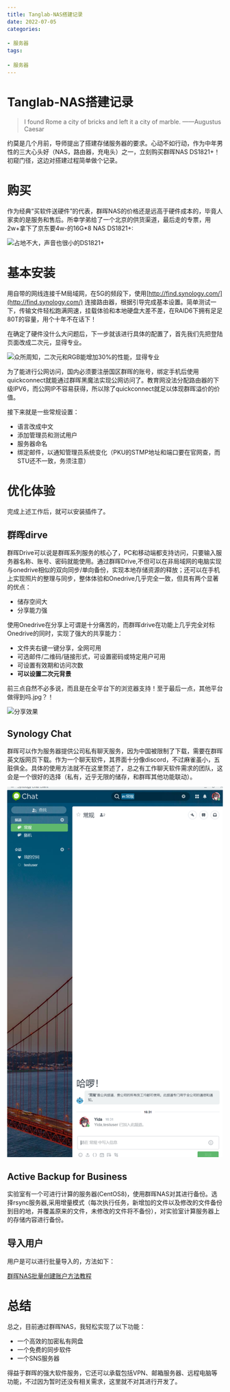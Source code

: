```yaml
---
title: Tanglab-NAS搭建记录
date: 2022-07-05
categories:

- 服务器
tags:

- 服务器
---
```


# Tanglab-NAS搭建记录

> I found Rome a city of bricks and left it a city of marble. ——Augustus Caesar

约莫是几个月前，导师提出了搭建存储服务器的要求。心动不如行动，作为中年男性的三大心头好（NAS，路由器，充电头）之一，立刻购买群晖NAS DS1821+！初窥门径，这边对搭建过程简单做个记录。

<!--more-->

# 购买

作为经典“买软件送硬件”的代表，群晖NAS的价格还是远高于硬件成本的，毕竟人家卖的是服务和售后。所幸学弟给了一个北京的供货渠道，最后走的专票，用2w+拿下了京东要4w-的16G*8 NAS DS1821+:

![占地不大，声音也很小的DS1821+](https://raw.githubusercontent.com/DF-Master/yidapicbed/main/2022/2022070501.png)

# 基本安装

用自带的网线连接千M局域网，在5G的频段下，使用[http://find.synology.com/](http://find.synology.com/) 连接路由器，根据引导完成基本设置。简单测试一下，传输文件轻松跑满网速，挂载体验和本地硬盘大差不差，在RAID6下拥有足足80T的容量，用个十年不在话下！

在确定了硬件没什么大问题后，下一步就该进行具体的配置了，首先我们先把登陆页面改成二次元，显得专业。

![众所周知，二次元和RGB能增加30%的性能，显得专业](https://raw.githubusercontent.com/DF-Master/yidapicbed/main/2022/2022070502.png)


为了能进行公网访问，国内必须要注册国区群晖的账号，绑定手机后使用quickconnect就能通过群晖黑魔法实现公网访问了。教育网没法分配路由器的下级IPV6，而公网IP不容易获得，所以除了quickconnect就足以体现群晖溢价的价值。

接下来就是一些常规设置：

- 语言改成中文
- 添加管理员和测试用户
- 服务器命名
- 绑定邮件，以通知管理员系统变化（PKU的STMP地址和端口要在官网查，而STU还不一致，务须注意）

# 优化体验

完成上述工作后，就可以安装插件了。

## 群晖dirve

群晖Drive可以说是群晖系列服务的核心了，PC和移动端都支持访问，只要输入服务器名称、账号、密码就能使用。通过群晖Drive,不但可以在非局域网的电脑实现与onedrive相似的双向同步/单向备份，实现本地存储资源的释放；还可以在手机上实现照片的整理与同步，整体体验和Onedrive几乎完全一致，但具有两个显著的优点：

- 储存空间大
- 分享能力强

使用Onedrive在分享上可谓是十分痛苦的，而群晖drive在功能上几乎完全对标Onedrive的同时，实现了强大的共享能力：

- 文件夹右键一键分享，全网可用
- 可选邮件/二维码/链接形式，可设置密码或特定用户可用
- 可设置有效期和访问次数
- **可以设置二次元背景**

前三点自然不必多说，而且是在全平台下的浏览器支持！至于最后一点，其他平台做得到吗.jpg？！

![分享效果](https://raw.githubusercontent.com/DF-Master/yidapicbed/main/2022/2022070503.png)

## ****Synology Chat****

群晖可以作为服务器提供公司私有聊天服务，因为中国被限制了下载，需要在群晖英文版网页下载。作为一个聊天软件，其界面十分像discord，不过麻雀虽小，五脏俱全。具体的使用方法就不在这里赘述了，总之有工作聊天软件需求的团队，这会是一个很好的选择（私有，近乎无限的储存，和群晖其他功能联动）。

![聊天界面](https://raw.githubusercontent.com/DF-Master/yidapicbed/main/2022/2022070504.png)


## Active Backup for Business

实验室有一个可进行计算的服务器(CentOS8)，使用群晖NAS对其进行备份。选择rsync服务器,采用增量模式（每次执行任务，新增加的文件以及修改的文件备份到目的地，并覆盖原来的文件，未修改的文件将不备份），对实验室计算服务器上的存储内容进行备份。

## 导入用户

用户是可以进行批量导入的，方法如下：

[群晖NAS批量创建账户方法教程](https://zhuanlan.zhihu.com/p/153361563)

# 总结

总之，目前通过群晖NAS，我轻松实现了以下功能：

- 一个高效的加密私有网盘
- 一个免费的同步软件
- 一个SNS服务器

得益于群晖的强大软件服务，它还可以承载包括VPN、邮箱服务器、远程电脑等功能，不过因为暂时还没有相关需求，这里就不对其进行开发了。